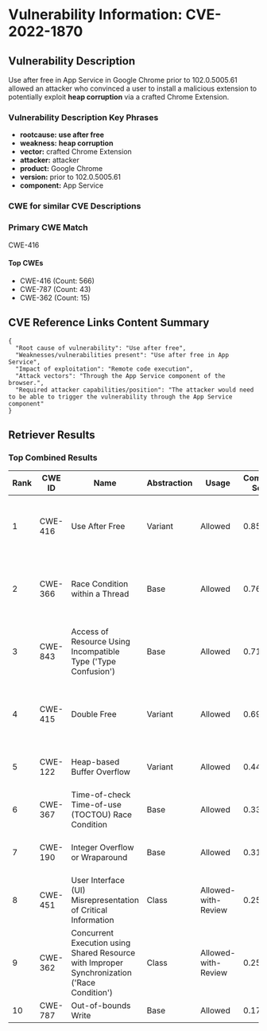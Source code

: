 # Vulnerability Information: CVE-2022-1870

## Vulnerability Description
Use after free in App Service in Google Chrome prior to 102.0.5005.61 allowed an attacker who convinced a user to install a malicious extension to potentially exploit **heap corruption** via a crafted Chrome Extension.

### Vulnerability Description Key Phrases
- **rootcause:** **use after free**
- **weakness:** **heap corruption**
- **vector:** crafted Chrome Extension
- **attacker:** attacker
- **product:** Google Chrome
- **version:** prior to 102.0.5005.61
- **component:** App Service

### CWE for similar CVE Descriptions
### Primary CWE Match
CWE-416

#### Top CWEs
- CWE-416 (Count: 566)
- CWE-787 (Count: 43)
- CWE-362 (Count: 15)

## CVE Reference Links Content Summary
```
{
  "Root cause of vulnerability": "Use after free",
  "Weaknesses/vulnerabilities present": "Use after free in App Service",
  "Impact of exploitation": "Remote code execution",
  "Attack vectors": "Through the App Service component of the browser.",
  "Required attacker capabilities/position": "The attacker would need to be able to trigger the vulnerability through the App Service component"
}
```

## Retriever Results

### Top Combined Results

| Rank | CWE ID | Name | Abstraction | Usage | Combined Score | Retrievers | Individual Scores |
|------|--------|------|-------------|-------|---------------|------------|-------------------|
| 1 | CWE-416 | Use After Free | Variant | Allowed | 0.8585 | dense, sparse, graph | dense: 0.633, sparse: 0.561, graph: 0.818 |
| 2 | CWE-366 | Race Condition within a Thread | Base | Allowed | 0.7685 | dense, sparse, graph | dense: 0.565, sparse: 0.473, graph: 0.602 |
| 3 | CWE-843 | Access of Resource Using Incompatible Type ('Type Confusion') | Base | Allowed | 0.7171 | dense, sparse, graph | dense: 0.494, sparse: 0.393, graph: 0.684 |
| 4 | CWE-415 | Double Free | Variant | Allowed | 0.6971 | dense, sparse, graph | dense: 0.520, sparse: 0.361, graph: 0.806 |
| 5 | CWE-122 | Heap-based Buffer Overflow | Variant | Allowed | 0.4404 | dense, sparse | dense: 0.501, sparse: 0.396 |
| 6 | CWE-367 | Time-of-check Time-of-use (TOCTOU) Race Condition | Base | Allowed | 0.3365 | dense, sparse | dense: 0.484, sparse: 0.165 |
| 7 | CWE-190 | Integer Overflow or Wraparound | Base | Allowed | 0.3121 | sparse, graph | sparse: 0.170, graph: 0.602 |
| 8 | CWE-451 | User Interface (UI) Misrepresentation of Critical Information | Class | Allowed-with-Review | 0.2510 | dense, sparse | dense: 0.508, sparse: 0.302 |
| 9 | CWE-362 | Concurrent Execution using Shared Resource with Improper Synchronization ('Race Condition') | Class | Allowed-with-Review | 0.2502 | dense, sparse | dense: 0.479, sparse: 0.326 |
| 10 | CWE-787 | Out-of-bounds Write | Base | Allowed | 0.1724 | sparse | sparse: 0.301 |

